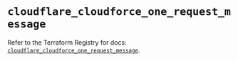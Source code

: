 # `cloudflare_cloudforce_one_request_message`

Refer to the Terraform Registry for docs: [`cloudflare_cloudforce_one_request_message`](https://registry.terraform.io/providers/cloudflare/cloudflare/5.4.0/docs/resources/cloudforce_one_request_message).
